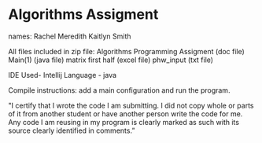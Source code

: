 
# Algorithms Assigment

names:
Rachel Meredith
Kaitlyn Smith

All files included in zip file:
Algorithms Programming Assigment (doc file)
Main(1) (java file)
matrix first half (excel file)
phw_input (txt file)

IDE Used- Intellij
Language - java

Compile instructions:
add a main configuration and run the program. 

"I certify that I wrote the code I am submitting. I did not copy whole or parts of it from another student or 
have another person write the code for me. Any code I am reusing in my program is clearly marked as such 
with its source clearly identified in comments.” 

